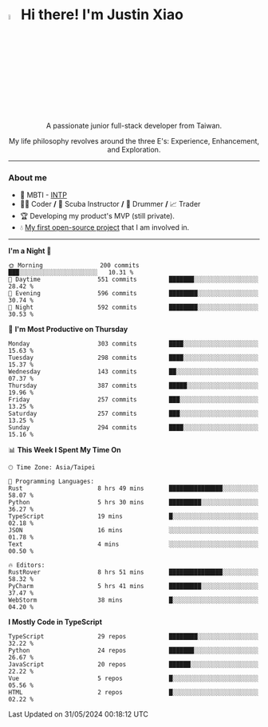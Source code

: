 # <img src="https://media.giphy.com/media/hvRJCLFzcasrR4ia7z/giphy.gif" width="5%">Hi there! I'm Justin Xiao
<p align="center">A passionate junior full-stack developer from Taiwan.  </p>
<p align="center">My life philosophy revolves around the three E's: Experience, Enhancement, and Exploration.</p>

---
### About me
- 👀 MBTI - [INTP](https://www.16personalities.com/intp-personality)
- 👨‍💻 Coder **/** 🤿 Scuba Instructor **/** 🥁 Drummer **/** 📈 Trader
- 🏆 Developing my product's MVP (still private).
- 💧 [My first open-source project](https://github.com/Game-as-a-Service/Game-Lobby-Web) that I am involved in.

---
<!--START_SECTION:waka-->
**I'm a Night 🦉** 

```text
🌞 Morning                200 commits         ███░░░░░░░░░░░░░░░░░░░░░░   10.31 % 
🌆 Daytime                551 commits         ███████░░░░░░░░░░░░░░░░░░   28.42 % 
🌃 Evening                596 commits         ████████░░░░░░░░░░░░░░░░░   30.74 % 
🌙 Night                  592 commits         ████████░░░░░░░░░░░░░░░░░   30.53 % 
```
📅 **I'm Most Productive on Thursday** 

```text
Monday                   303 commits         ████░░░░░░░░░░░░░░░░░░░░░   15.63 % 
Tuesday                  298 commits         ████░░░░░░░░░░░░░░░░░░░░░   15.37 % 
Wednesday                143 commits         ██░░░░░░░░░░░░░░░░░░░░░░░   07.37 % 
Thursday                 387 commits         █████░░░░░░░░░░░░░░░░░░░░   19.96 % 
Friday                   257 commits         ███░░░░░░░░░░░░░░░░░░░░░░   13.25 % 
Saturday                 257 commits         ███░░░░░░░░░░░░░░░░░░░░░░   13.25 % 
Sunday                   294 commits         ████░░░░░░░░░░░░░░░░░░░░░   15.16 % 
```


📊 **This Week I Spent My Time On** 

```text
🕑︎ Time Zone: Asia/Taipei

💬 Programming Languages: 
Rust                     8 hrs 49 mins       ███████████████░░░░░░░░░░   58.07 % 
Python                   5 hrs 30 mins       █████████░░░░░░░░░░░░░░░░   36.27 % 
TypeScript               19 mins             █░░░░░░░░░░░░░░░░░░░░░░░░   02.18 % 
JSON                     16 mins             ░░░░░░░░░░░░░░░░░░░░░░░░░   01.78 % 
Text                     4 mins              ░░░░░░░░░░░░░░░░░░░░░░░░░   00.50 % 

🔥 Editors: 
RustRover                8 hrs 51 mins       ███████████████░░░░░░░░░░   58.32 % 
PyCharm                  5 hrs 41 mins       █████████░░░░░░░░░░░░░░░░   37.47 % 
WebStorm                 38 mins             █░░░░░░░░░░░░░░░░░░░░░░░░   04.20 % 
```

**I Mostly Code in TypeScript** 

```text
TypeScript               29 repos            ████████░░░░░░░░░░░░░░░░░   32.22 % 
Python                   24 repos            ███████░░░░░░░░░░░░░░░░░░   26.67 % 
JavaScript               20 repos            ██████░░░░░░░░░░░░░░░░░░░   22.22 % 
Vue                      5 repos             █░░░░░░░░░░░░░░░░░░░░░░░░   05.56 % 
HTML                     2 repos             █░░░░░░░░░░░░░░░░░░░░░░░░   02.22 % 
```




 Last Updated on 31/05/2024 00:18:12 UTC
<!--END_SECTION:waka-->
